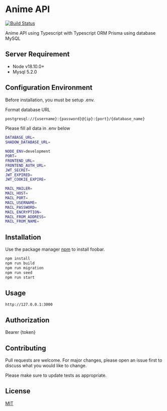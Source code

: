 # Anime API
[![Build Status](https://travis-ci.org/joemccann/dillinger.svg?branch=master)](https://travis-ci.org/joemccann/dillinger)

Anime API using Typescript with Typescript ORM Prisma using database MySQL

## Server Requirement
- Node v18.10.0+
- Mysql 5.2.0

## Configuration Environment
Before installation, you must be setup .env.

Format database URL
```bash
postgresql://{username}:{password}@{ip}:{port}/{database_name}

```

Please fill all data in .env below

```bash
DATABASE_URL=
SHADOW_DATABASE_URL=

NODE_ENV=development
PORT=
FRONTEND_URL=
FRONTEND_AUTH_URL=
JWT_SECRET=
JWT_EXPIRED=
JWT_COOKIE_EXPIRE=

MAIL_MAILER=
MAIL_HOST=
MAIL_PORT=
MAIL_USERNAME=
MAIL_PASSWORD=
MAIL_ENCRYPTION=
MAIL_FROM_ADDRESS=
MAIL_FROM_NAME=
```

## Installation

Use the package manager [npm](https://docs.npmjs.com/downloading-and-installing-node-js-and-npm) to install foobar.

```bash
npm install
npm run build
npm run migration
npm run seed
npm run start
```

## Usage

```
http://127.0.0.1:3000
```

## Authorization
Bearer {token}

## Contributing

Pull requests are welcome. For major changes, please open an issue first
to discuss what you would like to change.

Please make sure to update tests as appropriate.

## License

[MIT](https://choosealicense.com/licenses/mit/)